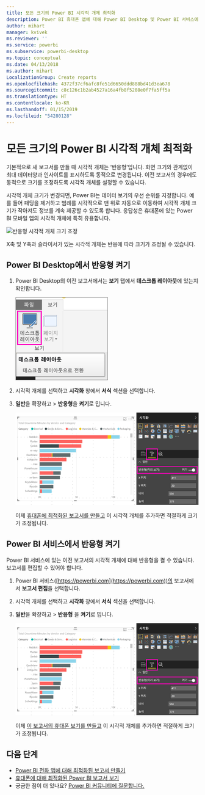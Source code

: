 ```yaml
---
title: 모든 크기의 Power BI 시각적 개체 최적화
description: Power BI 휴대폰 앱에 대해 Power BI Desktop 및 Power BI 서비스에서 기존 보고서의 시각적 개체를 최적화하는 방법을 알아봅니다.
author: mihart
manager: kvivek
ms.reviewer: ''
ms.service: powerbi
ms.subservice: powerbi-desktop
ms.topic: conceptual
ms.date: 04/13/2018
ms.author: mihart
LocalizationGroup: Create reports
ms.openlocfilehash: 4372f37cf6afc8fe51d6650ddd888bd41d3ea678
ms.sourcegitcommit: c8c126c1b2ab4527a16a4fb8f5208e0f7fa5ff5a
ms.translationtype: HT
ms.contentlocale: ko-KR
ms.lasthandoff: 01/15/2019
ms.locfileid: "54280128"
---
```

# <a name="optimize-a-power-bi-visual-for-any-size"></a>모든 크기의 Power BI 시각적 개체 최적화
기본적으로 새 보고서를 만들 때 시각적 개체는 ‘반응형’입니다. 화면 크기와 관계없이 최대 데이터양과 인사이트를 표시하도록 동적으로 변경됩니다. 이전 보고서의 경우에도 동적으로 크기를 조정하도록 시각적 개체를 설정할 수 있습니다.

시각적 개체 크기가 변경되면, Power BI는 데이터 보기의 우선 순위를 지정합니다. 예를 들어 패딩을 제거하고 범례를 시각적으로 맨 위로 자동으로 이동하여 시각적 개체 크기가 작아져도 정보를 계속 제공할 수 있도록 합니다. 응답성은 휴대폰에 있는 Power BI 모바일 앱의 시각적 개체에 특히 유용합니다.

![반응형 시각적 개체 크기 조정](media/desktop-create-responsive-visuals/power-bi-responsive-visual.gif)

X축 및 Y축과 슬라이서가 있는 시각적 개체는 반응에 따라 크기가 조정될 수 있습니다.

## <a name="turn-on-responsiveness-in-power-bi-desktop"></a>Power BI Desktop에서 반응형 켜기
1. Power BI Desktop의 이전 보고서에서는 **보기** 탭에서 **데스크톱 레이아웃**에 있는지 확인합니다.
   
    ![데스크톱 레이아웃 아이콘](media/desktop-create-responsive-visuals/power-bi-desktop-layout.png)
2. 시각적 개체를 선택하고 **시각화** 창에서 **서식** 섹션을 선택합니다.
3. **일반**을 확장하고 > **반응형**을 **켜기**로 밉니다.
   
    ![반응형 켜기](media/desktop-create-responsive-visuals/power-bi-turn-responsive-on.png)
   
     이제 [휴대폰에 최적화된 보고서를 만들고](../desktop-create-phone-report.md) 이 시각적 개체를 추가하면 적절하게 크기가 조정됩니다.

## <a name="turn-on-responsiveness-in-the-power-bi-service"></a>Power BI 서비스에서 반응형 켜기
Power BI 서비스에 있는 이전 보고서의 시각적 개체에 대해 반응형을 켤 수 있습니다. 보고서를 편집할 수 있어야 합니다.

1. Power BI 서비스([https://powerbi.com](https://powerbi.com))의 보고서에서 **보고서 편집**을 선택합니다.
2. 시각적 개체를 선택하고 **시각화** 창에서 **서식** 섹션을 선택합니다.
3. **일반**을 확장하고 > **반응형** 을 **켜기**로 밉니다.
   
    ![반응형 켜기](media/desktop-create-responsive-visuals/power-bi-turn-responsive-on.png)
   
     이제 [이 보고서의 휴대폰 보기를 만들고](../desktop-create-phone-report.md) 이 시각적 개체를 추가하면 적절하게 크기가 조정됩니다.

## <a name="next-steps"></a>다음 단계
* [Power BI 전화 앱에 대해 최적화된 보고서 만들기](../desktop-create-phone-report.md)
* [휴대폰에 대해 최적화된 Power BI 보고서 보기](../consumer/mobile/mobile-apps-view-phone-report.md)
* 궁금한 점이 더 있나요? [Power BI 커뮤니티에 질문합니다.](http://community.powerbi.com/)

